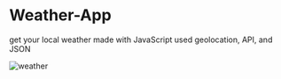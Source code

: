 # Weather-App
get your local weather
made with JavaScript
used geolocation, API, and JSON


![weather](https://user-images.githubusercontent.com/16841620/40664849-d9014da2-6329-11e8-8610-533228edea86.png)
